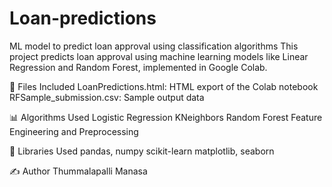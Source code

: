 # Loan-predictions
ML model to predict loan approval using classification algorithms
This project predicts loan approval using machine learning models like Linear Regression and Random Forest, implemented in Google Colab.

📁 Files Included
LoanPredictions.html: HTML export of the Colab notebook
RFSample_submission.csv: Sample output data

📊 Algorithms Used
Logistic Regression
KNeighbors
Random Forest
Feature Engineering and Preprocessing

🧠 Libraries Used
pandas, numpy
scikit-learn
matplotlib, seaborn

✍️ Author
Thummalapalli Manasa
